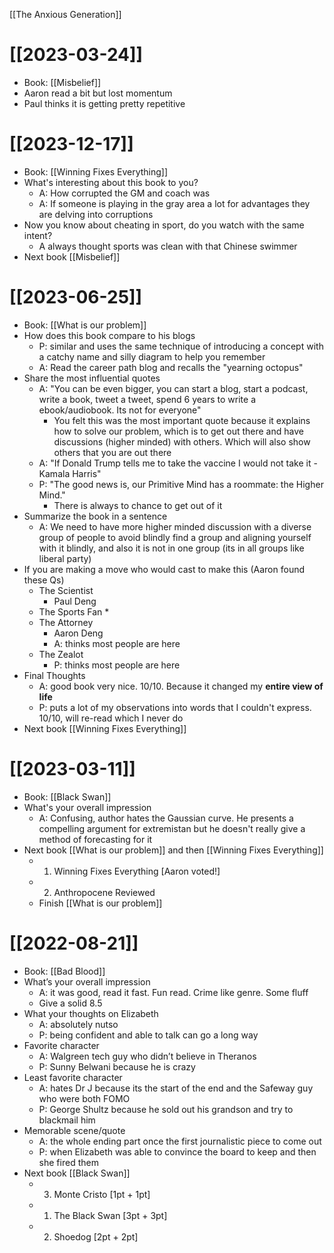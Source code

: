  [[The Anxious Generation]]
# [[2023-03-24]]
* Book: [[Misbelief]]
* Aaron read a bit but lost momentum
* Paul thinks it is getting pretty repetitive
# [[2023-12-17]]
* Book: [[Winning Fixes Everything]]
* What's interesting about this book to you?
	* A: How corrupted the GM and coach was
	* A: If someone is playing in the gray area a lot for advantages they are delving into corruptions
* Now you know about cheating in sport, do you watch with the same intent?
	* A always thought sports was clean with that Chinese swimmer
* Next book [[Misbelief]]
# [[2023-06-25]]
* Book: [[What is our problem]]
* How does this book compare to his blogs
	* P: similar and uses the same technique of introducing a concept with a catchy name and silly diagram to help you remember
	* A: Read the career path blog and recalls the "yearning octopus"
* Share the most influential quotes
	* A: "You can be even bigger, you can start a blog, start a podcast, write a book, tweet a tweet, spend 6 years to write a ebook/audiobook. Its not for everyone"
		* You felt this was the most important quote because it explains how to solve our problem, which is to get out there and have discussions (higher minded) with others. Which will also show others that you are out there
	* A: "If Donald Trump tells me to take the vaccine I would not take it - Kamala Harris"
	* P: "The good news is, our Primitive Mind has a roommate: the Higher Mind."
		* There is always to chance to get out of it
* Summarize the book in a sentence
	* A: We need to have more higher minded discussion with a diverse group of people to avoid blindly find a group and aligning yourself with it blindly, and also it is not in one group (its in all groups like liberal party)
* If you are making a move who would cast to make this (Aaron found these Qs)
	* The Scientist
		* Paul Deng
	* The Sports Fan
		* 
	* The Attorney
		* Aaron Deng
		* A: thinks most people are here
	* The Zealot
		* P: thinks most people are here
* Final Thoughts
	* A: good book very nice. 10/10. Because it changed my **entire view of life**
	* P: puts a lot of my observations into words that I couldn't express. 10/10, will re-read which I never do
* Next book [[Winning Fixes Everything]]
# [[2023-03-11]]
* Book: [[Black Swan]]
* What's your overall impression
	* A: Confusing, author hates the Gaussian curve. He presents a compelling argument for extremistan but he doesn't really give a method of forecasting for it
* Next book [[What is our problem]] and then [[Winning Fixes Everything]]
	* 1. Winning Fixes Everything [Aaron voted!]
	* 2. Anthropocene Reviewed
	* Finish [[What is our problem]]
# [[2022-08-21]]
- Book: [[Bad Blood]]
- What’s your overall impression
	- A: it was good, read it fast. Fun read. Crime like genre. Some fluff
	- Give a solid 8.5
- What your thoughts on Elizabeth
	- A: absolutely nutso 
	- P: being confident and able to talk can go a long way
- Favorite character
	- A: Walgreen tech guy who didn’t believe in Theranos
	- P: Sunny Belwani because he is crazy
- Least favorite character
	- A: hates Dr J because its the start of the end and the Safeway guy who were both FOMO
	- P: George Shultz because he sold out his grandson and try to blackmail him
- Memorable scene/quote
	- A: the whole ending part once the first journalistic piece to come out
	- P: when Elizabeth was able to convince the board to keep and then she fired them
- Next book [[Black Swan]]
	- 3. Monte Cristo [1pt + 1pt]
	- 1. The Black Swan [3pt + 3pt]
	- 2. Shoedog [2pt + 2pt]
